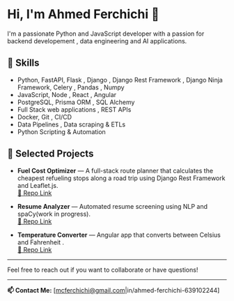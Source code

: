 # Hi, I'm Ahmed Ferchichi 👋

I'm a passionate Python and JavaScript developer with a passion for backend developement , data engineering and  AI applications.

## 🚀 Skills

- Python, FastAPI, Flask  , Django , Django Rest Framework , Django Ninja Framework, Celery , Pandas , Numpy 
- JavaScript, Node , React  , Angular
- PostgreSQL, Prisma ORM , SQL Alchemy
- Full Stack web applications , REST APIs 
- Docker, Git , CI/CD 
- Data Pipelines , Data scraping & ETLs
-  Python Scripting & Automation   

## 📂 Selected Projects
- **Fuel Cost Optimizer** — A full-stack route planner that calculates the cheapest refueling stops along a road trip using Django Rest Framework and Leaflet.js.  
  [🔗 Repo Link](https://github.com/AhmedFerchich-i/fuel-route-optimizer)

- **Resume Analyzer** — Automated resume screening using NLP and spaCy(work in progress).  
  [🔗 Repo Link](https://github.com/AhmedFerchich-i/ai-powered-resume-review-)
  
- **Temperature Converter** — Angular app that converts between Celsius and  Fahrenheit .  
  [🔗 Repo Link](https://github.com/AhmedFerchich-i/temperature-converter-angular)



---

Feel free to reach out if you want to collaborate or have questions!

---

**📫 Contact Me:** [mcferchichi@gmail.com|in/ahmed-ferchichi-639102244]
